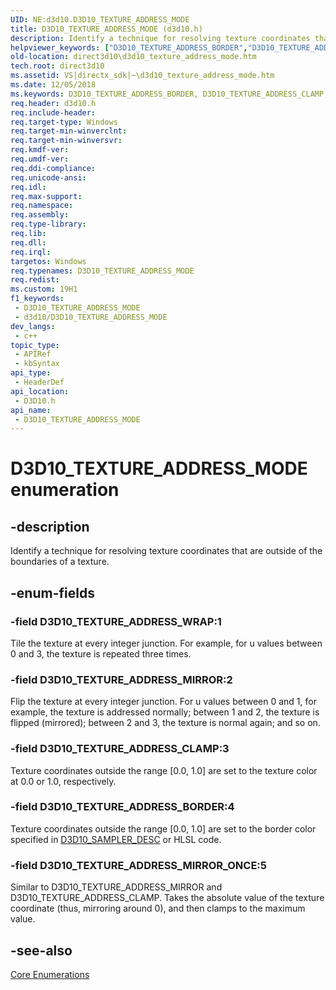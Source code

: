 ```yaml
---
UID: NE:d3d10.D3D10_TEXTURE_ADDRESS_MODE
title: D3D10_TEXTURE_ADDRESS_MODE (d3d10.h)
description: Identify a technique for resolving texture coordinates that are outside of the boundaries of a texture.
helpviewer_keywords: ["D3D10_TEXTURE_ADDRESS_BORDER","D3D10_TEXTURE_ADDRESS_CLAMP","D3D10_TEXTURE_ADDRESS_MIRROR","D3D10_TEXTURE_ADDRESS_MIRROR_ONCE","D3D10_TEXTURE_ADDRESS_MODE","D3D10_TEXTURE_ADDRESS_MODE enumeration [Direct3D 10]","D3D10_TEXTURE_ADDRESS_WRAP","d3d10/D3D10_TEXTURE_ADDRESS_BORDER","d3d10/D3D10_TEXTURE_ADDRESS_CLAMP","d3d10/D3D10_TEXTURE_ADDRESS_MIRROR","d3d10/D3D10_TEXTURE_ADDRESS_MIRROR_ONCE","d3d10/D3D10_TEXTURE_ADDRESS_MODE","d3d10/D3D10_TEXTURE_ADDRESS_WRAP","d54f3184-32a0-80ea-d0db-214c902889c1","direct3d10.d3d10_texture_address_mode"]
old-location: direct3d10\d3d10_texture_address_mode.htm
tech.root: direct3d10
ms.assetid: VS|directx_sdk|~\d3d10_texture_address_mode.htm
ms.date: 12/05/2018
ms.keywords: D3D10_TEXTURE_ADDRESS_BORDER, D3D10_TEXTURE_ADDRESS_CLAMP, D3D10_TEXTURE_ADDRESS_MIRROR, D3D10_TEXTURE_ADDRESS_MIRROR_ONCE, D3D10_TEXTURE_ADDRESS_MODE, D3D10_TEXTURE_ADDRESS_MODE enumeration [Direct3D 10], D3D10_TEXTURE_ADDRESS_WRAP, d3d10/D3D10_TEXTURE_ADDRESS_BORDER, d3d10/D3D10_TEXTURE_ADDRESS_CLAMP, d3d10/D3D10_TEXTURE_ADDRESS_MIRROR, d3d10/D3D10_TEXTURE_ADDRESS_MIRROR_ONCE, d3d10/D3D10_TEXTURE_ADDRESS_MODE, d3d10/D3D10_TEXTURE_ADDRESS_WRAP, d54f3184-32a0-80ea-d0db-214c902889c1, direct3d10.d3d10_texture_address_mode
req.header: d3d10.h
req.include-header: 
req.target-type: Windows
req.target-min-winverclnt: 
req.target-min-winversvr: 
req.kmdf-ver: 
req.umdf-ver: 
req.ddi-compliance: 
req.unicode-ansi: 
req.idl: 
req.max-support: 
req.namespace: 
req.assembly: 
req.type-library: 
req.lib: 
req.dll: 
req.irql: 
targetos: Windows
req.typenames: D3D10_TEXTURE_ADDRESS_MODE
req.redist: 
ms.custom: 19H1
f1_keywords:
 - D3D10_TEXTURE_ADDRESS_MODE
 - d3d10/D3D10_TEXTURE_ADDRESS_MODE
dev_langs:
 - c++
topic_type:
 - APIRef
 - kbSyntax
api_type:
 - HeaderDef
api_location:
 - D3D10.h
api_name:
 - D3D10_TEXTURE_ADDRESS_MODE
---
```


# D3D10_TEXTURE_ADDRESS_MODE enumeration


## -description

Identify a technique for resolving texture coordinates that are outside of the boundaries of a texture.

## -enum-fields

### -field D3D10_TEXTURE_ADDRESS_WRAP:1

Tile the texture at every integer junction. For example, for u values between 0 and 3, the texture is repeated three times.

### -field D3D10_TEXTURE_ADDRESS_MIRROR:2

Flip the texture at every integer junction. For u values between 0 and 1, for example, the texture is addressed normally; between 1 and 2, the texture is flipped (mirrored); between 2 and 3, the texture is normal again; and so on.

### -field D3D10_TEXTURE_ADDRESS_CLAMP:3

Texture coordinates outside the range [0.0, 1.0] are set to the texture color at 0.0 or 1.0, respectively.

### -field D3D10_TEXTURE_ADDRESS_BORDER:4

Texture coordinates outside the range [0.0, 1.0] are set to the border color specified in <a href="/windows/desktop/api/d3d10/ns-d3d10-d3d10_sampler_desc">D3D10_SAMPLER_DESC</a> or HLSL code.

### -field D3D10_TEXTURE_ADDRESS_MIRROR_ONCE:5

Similar to D3D10_TEXTURE_ADDRESS_MIRROR and D3D10_TEXTURE_ADDRESS_CLAMP. Takes the absolute value of the texture coordinate (thus, mirroring around 0), and then clamps to the maximum value.

## -see-also

<a href="/windows/desktop/direct3d10/d3d10-graphics-reference-d3d10-core-enums">Core Enumerations</a>
